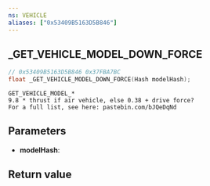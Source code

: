 ```yaml
---
ns: VEHICLE
aliases: ["0x53409B5163D5B846"]
---
```

## _GET_VEHICLE_MODEL_DOWN_FORCE

```c
// 0x53409B5163D5B846 0x37FBA7BC
float _GET_VEHICLE_MODEL_DOWN_FORCE(Hash modelHash);
```

```
GET_VEHICLE_MODEL_*  
9.8 * thrust if air vehicle, else 0.38 + drive force?  
For a full list, see here: pastebin.com/bJQeDqNd  
```

## Parameters
* **modelHash**: 

## Return value
